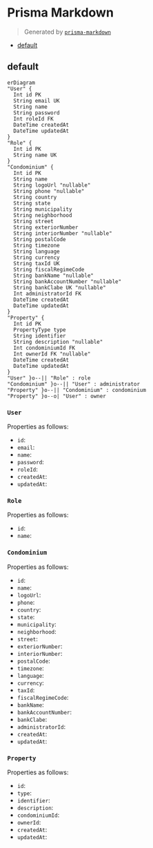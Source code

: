 # Prisma Markdown

> Generated by [`prisma-markdown`](https://github.com/samchon/prisma-markdown)

- [default](#default)

## default

```mermaid
erDiagram
"User" {
  Int id PK
  String email UK
  String name
  String password
  Int roleId FK
  DateTime createdAt
  DateTime updatedAt
}
"Role" {
  Int id PK
  String name UK
}
"Condominium" {
  Int id PK
  String name
  String logoUrl "nullable"
  String phone "nullable"
  String country
  String state
  String municipality
  String neighborhood
  String street
  String exteriorNumber
  String interiorNumber "nullable"
  String postalCode
  String timezone
  String language
  String currency
  String taxId UK
  String fiscalRegimeCode
  String bankName "nullable"
  String bankAccountNumber "nullable"
  String bankClabe UK "nullable"
  Int administratorId FK
  DateTime createdAt
  DateTime updatedAt
}
"Property" {
  Int id PK
  PropertyType type
  String identifier
  String description "nullable"
  Int condominiumId FK
  Int ownerId FK "nullable"
  DateTime createdAt
  DateTime updatedAt
}
"User" }o--|| "Role" : role
"Condominium" }o--|| "User" : administrator
"Property" }o--|| "Condominium" : condominium
"Property" }o--o| "User" : owner
```

### `User`

Properties as follows:

- `id`:
- `email`:
- `name`:
- `password`:
- `roleId`:
- `createdAt`:
- `updatedAt`:

### `Role`

Properties as follows:

- `id`:
- `name`:

### `Condominium`

Properties as follows:

- `id`:
- `name`:
- `logoUrl`:
- `phone`:
- `country`:
- `state`:
- `municipality`:
- `neighborhood`:
- `street`:
- `exteriorNumber`:
- `interiorNumber`:
- `postalCode`:
- `timezone`:
- `language`:
- `currency`:
- `taxId`:
- `fiscalRegimeCode`:
- `bankName`:
- `bankAccountNumber`:
- `bankClabe`:
- `administratorId`:
- `createdAt`:
- `updatedAt`:

### `Property`

Properties as follows:

- `id`:
- `type`:
- `identifier`:
- `description`:
- `condominiumId`:
- `ownerId`:
- `createdAt`:
- `updatedAt`:

